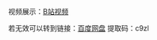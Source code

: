 视频展示：[B站视频](https://www.bilibili.com/video/BV1bK4y1T7aZ/)

若无效可以转到链接：[百度网盘](https://pan.baidu.com/s/1ybwx41qXRbHrzSpwX3qGcA ) 提取码：c9zl 